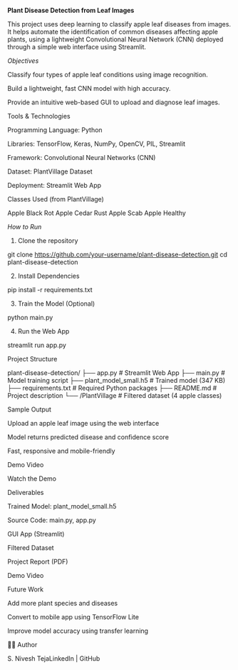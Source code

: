 **Plant Disease Detection from Leaf Images**

This project uses deep learning to classify apple leaf diseases from images. It helps automate the identification of common diseases affecting apple plants, using a lightweight Convolutional Neural Network (CNN) deployed through a simple web interface using Streamlit.

*Objectives*

Classify four types of apple leaf conditions using image recognition.

Build a lightweight, fast CNN model with high accuracy.

Provide an intuitive web-based GUI to upload and diagnose leaf images.

 Tools & Technologies

Programming Language: Python

Libraries: TensorFlow, Keras, NumPy, OpenCV, PIL, Streamlit

Framework: Convolutional Neural Networks (CNN)

Dataset: PlantVillage Dataset

Deployment: Streamlit Web App

 Classes Used (from PlantVillage)

Apple Black Rot
Apple Cedar Rust
Apple Scab
Apple Healthy

 *How to Run*

1. Clone the repository

git clone https://github.com/your-username/plant-disease-detection.git
cd plant-disease-detection

2. Install Dependencies

pip install -r requirements.txt

3. Train the Model (Optional)

python main.py

4. Run the Web App

streamlit run app.py

Project Structure

plant-disease-detection/
├── app.py                # Streamlit Web App
├── main.py               # Model training script
├── plant_model_small.h5  # Trained model (347 KB)
├── requirements.txt      # Required Python packages
├── README.md             # Project description
└── /PlantVillage         # Filtered dataset (4 apple classes)

 Sample Output

Upload an apple leaf image using the web interface

Model returns predicted disease and confidence score

Fast, responsive and mobile-friendly

Demo Video

 Watch the Demo

Deliverables

 Trained Model: plant_model_small.h5

 Source Code: main.py, app.py

 GUI App (Streamlit)

Filtered Dataset

 Project Report (PDF)

 Demo Video

 Future Work

Add more plant species and diseases

Convert to mobile app using TensorFlow Lite

Improve model accuracy using transfer learning

🙋‍♂️ Author

S. Nivesh TejaLinkedIn | GitHub


